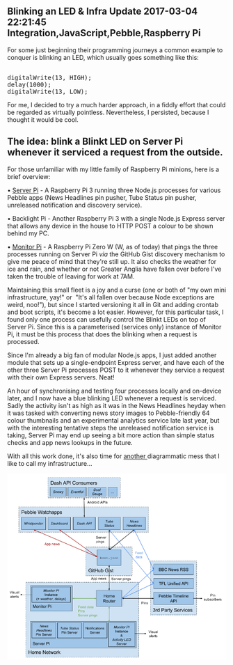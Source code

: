 Blinking an LED & Infra Update
2017-03-04 22:21:45
Integration,JavaScript,Pebble,Raspberry Pi
---

For some just beginning their programming journeys a common example to conquer is blinking an LED, which usually goes something like this:

<!-- language="c" -->
<pre><div class="code-block">
digitalWrite(13, HIGH);
delay(1000);
digitalWrite(13, LOW);
</div></pre>

For me, I decided to try a much harder approach, in a fiddly effort that could be regarded as virtually pointless. Nevertheless, I persisted, because I thought it would be cool.

## The idea</strong>: blink a Blinkt LED on Server Pi whenever it serviced a request from the outside.

For those unfamiliar with my little family of Raspberry Pi minions, here is a brief overview:

 • <a href="https://twitter.com/Chris_DL/status/836336013790298112">Server Pi</a> - A Raspberry Pi 3 running three Node.js processes for various Pebble apps (News Headlines pin pusher, Tube Status pin pusher, unreleased notification and discovery service).

 • Backlight Pi - Another Raspberry Pi 3 with a single Node.js Express server that allows any device in the house to HTTP POST a colour to be shown behind my PC.

 • <a href="https://twitter.com/Chris_DL/status/806750464322568193">Monitor Pi</a> - A Raspberry Pi Zero W (W, as of today) that pings the three processes running on Server Pi <em>via</em> the GitHub Gist discovery mechanism to give me peace of mind that they're still up. It also checks the weather for ice and rain, and whether or not Greater Anglia have fallen over before I've taken the trouble of leaving for work at 7AM.

Maintaining this small fleet is a joy and a curse (one or both of "my own mini infrastructure, yay!" or  "It's all fallen over because Node exceptions are weird, noo!"), but since I started versioning it all in Git and adding crontab and boot scripts, it's become a lot easier. However, for this particular task, I found only one process can usefully control the Blinkt LEDs on top of Server Pi. Since this is a parameterised (services only) instance of Monitor Pi, it must be this process that does the blinking when a request is processed.

Since I'm already a big fan of modular Node.js apps, I just added another module that sets up a single-endpoint Express server, and have each of the other three Server Pi processes POST to it whenever they service a request with their own Express servers. Neat!

An hour of synchronising and testing four processes locally and on-device later, and I now have a blue blinking LED whenever a request is serviced. Sadly the activity isn't as high as it was in the News Headlines heyday when it was tasked with converting news story images to Pebble-friendly 64 colour thumbnails and an experimental analytics service late last year, but with the interesting tentative steps the unreleased notification service is taking, Server Pi may end up seeing a bit more action than simple status checks and app news lookups in the future.

With all this work done, it's also time for <a href="https://ninedof.wordpress.com/2016/12/03/map-of-pebble-services-architecture/">another </a>diagrammatic mess that I like to call my infrastructure...

![](/assets/import/media/2017/03/services-architecture-march-20173.png)
